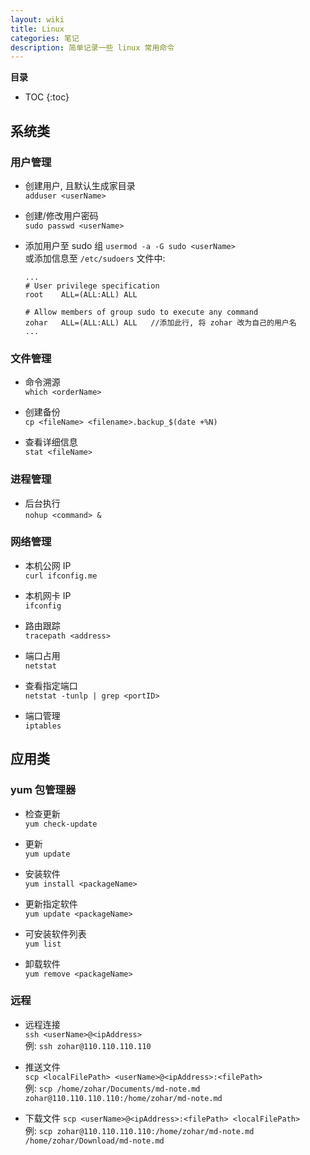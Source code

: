 ```yaml
---
layout: wiki
title: Linux
categories: 笔记
description: 简单记录一些 linux 常用命令
---
```


**目录**

* TOC
{:toc}

## 系统类

### 用户管理

* 创建用户, 且默认生成家目录  
`adduser <userName>`

* 创建/修改用户密码  
`sudo passwd <userName>`

* 添加用户至 sudo 组 `usermod -a -G sudo <userName>`  
或添加信息至 `/etc/sudoers` 文件中:  
  
  ```
  ...
  # User privilege specification
  root    ALL=(ALL:ALL) ALL
  
  # Allow members of group sudo to execute any command
  zohar   ALL=(ALL:ALL) ALL   //添加此行, 将 zohar 改为自己的用户名
  ...
  ```

### 文件管理

* 命令溯源  
`which <orderName>`

* 创建备份  
`cp <fileName> <filename>.backup_$(date +%N)`

* 查看详细信息  
`stat <fileName>`

### 进程管理

* 后台执行  
`nohup <command> &`

### 网络管理

* 本机公网 IP  
`curl ifconfig.me`

* 本机网卡 IP  
`ifconfig`

* 路由跟踪  
`tracepath <address>`

* 端口占用  
`netstat`

* 查看指定端口  
`netstat -tunlp | grep <portID>`

* 端口管理  
`iptables`

## 应用类

### yum 包管理器

* 检查更新  
`yum check-update`

* 更新  
`yum update`

* 安装软件  
`yum install <packageName>`

* 更新指定软件  
`yum update <packageName>`

* 可安装软件列表  
`yum list`

* 卸载软件  
`yum remove <packageName>`

### 远程

* 远程连接  
`ssh <userName>@<ipAddress>`  
例: `ssh zohar@110.110.110.110`

* 推送文件  
`scp <localFilePath> <userName>@<ipAddress>:<filePath>`  
例: `scp /home/zohar/Documents/md-note.md zohar@110.110.110.110:/home/zohar/md-note.md`

* 下载文件
`scp <userName>@<ipAddress>:<filePath> <localFilePath>`  
例: `scp zohar@110.110.110.110:/home/zohar/md-note.md /home/zohar/Download/md-note.md`
